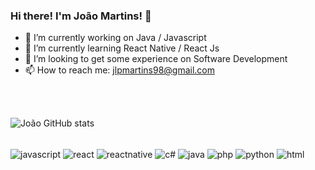 
### Hi there! I'm João Martins! 👋
- 🔭 I’m currently working on Java / Javascript
- 🌱 I’m currently learning React Native / React Js
- 👯 I’m looking to get some experience on Software Development
- 📫 How to reach me: jlpmartins98@gmail.com
</br>
</br>

![João GitHub stats](https://github-readme-stats.vercel.app/api?username=jlpmartinss&show_icons=true&theme=radical)

<div style="display: inline_block"></br>
    <img src = "https://img.shields.io/badge/JavaScript-F7DF1E?style=for-the-badge&logo=javascript&logoColor=black" align="center" alt="javascript"/>
    <img src = "https://img.shields.io/badge/React-20232A?style=for-the-badge&logo=react&logoColor=61DAFB" align="center" alt="react"/>
    <img src = "https://img.shields.io/badge/React_Native-20232A?style=for-the-badge&logo=react&logoColor=61DAFB" align="center" alt="reactnative"/>
    <img src = "https://img.shields.io/badge/C%23-239120?style=for-the-badge&logo=c-sharp&logoColor=white" align="center" alt="c#"/>
    <img src = "https://img.shields.io/badge/Java-ED8B00?style=for-the-badge&logo=java&logoColor=white" align="center" alt="java"/>
    <img src = "https://img.shields.io/badge/PHP-777BB4?style=for-the-badge&logo=php&logoColor=white" align="center" alt="php"/>
    <img src = "https://img.shields.io/badge/Python-3776AB?style=for-the-badge&logo=python&logoColor=white" align="center" alt="python"/>
    <img src = "https://img.shields.io/badge/HTML-239120?style=for-the-badge&logo=html5&logoColor=white" align="center" alt="html"/>

</div> </br>


